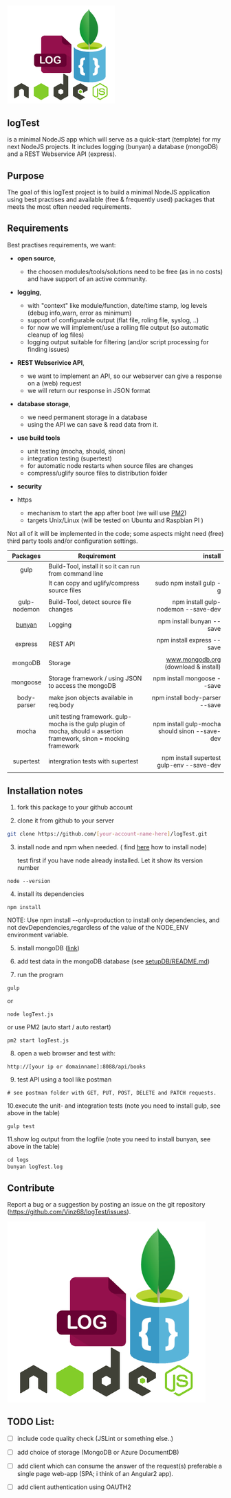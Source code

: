 <img src="https://raw.githubusercontent.com/Vinz68/logTest/master/images/logTestImg.png" width="250"></img> 
## logTest 
is a minimal NodeJS app which will serve as a quick-start (template) for my next NodeJS projects. It includes logging (bunyan) a database (mongoDB) and a REST Webservice API (express).

## Purpose 
The goal of this logTest project is to build a minimal NodeJS application using best practises and available (free & frequently used) packages that meets the most often needed requirements.

## Requirements
Best practises requirements, we want:
- **open source**,
  - the choosen modules/tools/solutions need to be free (as in no costs) and have support of an active community.
- **logging**, 
  - with "context" like module/function, date/time stamp, log levels (debug info,warn, error as minimum)
  - support of configurable output (flat file, roling file, syslog, ..)
  - for now we will implement/use a rolling file output (so automatic cleanup of log files)
  - logging output suitable for filtering (and/or script processing for finding issues)
- **REST Webserivice API**,
  - we want to implement an API, so our webserver can give a response on a (web) request
  - we will return our response in JSON format
- **database storage**,
  - we need permanent storage in a database
  - using the API we can save & read data from it.
- **use build tools** 
  - unit testing (mocha, should, sinon)  
  - integration testing (supertest)
   - for automatic node restarts when source files are changes
  - compress/uglify source files to distribution folder 
- **security**

- https
  - mechanism to start the app after boot (we will use [PM2](http://pm2.keymetrics.io/)) 
  - targets Unix/Linux (will be tested on Ubuntu and Raspbian PI )


Not all of it will be implemented in the code; some aspects might need (free) third party tools and/or configuration settings.

| Packages        | Requirement           | install        |
|:---------------:| --------------------- | --------------:|
| gulp | Build-Tool, install it so it can run from command line |  |
|  | It can copy and uglify/compress source files | sudo npm install gulp -g ||  | to the destination/production folder |  |
|  | |  |
| gulp-nodemon | Build-Tool, detect source file changes | npm install gulp-nodemon --save-dev |
|  | |  |
| [bunyan](https://github.com/trentm/node-bunyan) | Logging | npm install bunyan --save |
|  | |  |
| express | REST API | npm install express --save |
|  | |  |
| mongoDB | Storage | www.mongodb.org (download & install) |
|  | |  |
| mongoose | Storage framework / using JSON to access the mongoDB | npm install mongoose --save |
|  | |  |
| body-parser | make json objects available in req.body | npm install body-parser --save |
|  | |  |
| mocha | unit testing framework. gulp-mocha is the gulp plugin of mocha, should = assertion framework, sinon = mocking framework | npm install gulp-mocha should sinon --save-dev |
|  | |  |
| supertest | intergration tests with supertest | npm install supertest gulp-env --save-dev |
|  | |  |



## Installation notes
1. fork this package to your github account


2. clone it from github to your server 
``` bash
git clone https://github.com/[your-account-name-here]/logTest.git
```


3. install node and npm when needed.   ( find [here](https://github.com/nodesource/distributions) how to install node)
   
   test first if you have node already installed. Let it show its version number

```
node --version
```



4. install its dependencies 
```
npm install
```
NOTE: Use npm install --only=production to install only dependencies, and not devDependencies,regardless of the value of the NODE_ENV environment variable.


5. install mongoDB   ([link](www.mongodb.org))


6. add test data in the mongoDB database (see [setupDB/README.md](https://github.com/Vinz68/logTest/blob/master/models/setupDB/))


7. run the program
```
gulp
```
or
```
node logTest.js
```
or use PM2 (auto start / auto restart)
```
pm2 start logTest.js
```


8. open a web browser and test with:
```
http://[your ip or domainname]:8088/api/books
```


9. test API using a tool like postman
```
# see postman folder with GET, PUT, POST, DELETE and PATCH requests.
```


10.execute the unit- and integration tests
(note you need to install gulp, see above in the table)
```
gulp test
```


11.show log output from the logfile 
(note you need to install bunyan, see above in the table)
```
cd logs
bunyan logTest.log 
```

## Contribute

Report a bug or a suggestion by posting an issue on the git repository (https://github.com/Vinz68/logTest/issues).

![Alt text](images/logTestImg.png?raw=true "logTest")


 
## TODO List:
 - [ ] include code quality check (JSLint or something else..)     
 - [ ] add choice of storage (MongoDB or Azure DocumentDB) 
 - [ ] add client which can consume the answer of the request(s) preferable a single page web-app (SPA; i think of an Angular2 app).
 - [ ] add client authentication using OAUTH2 



